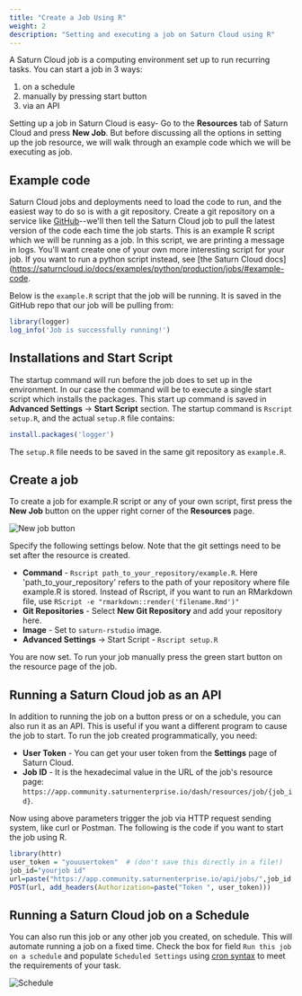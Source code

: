 ```yaml
---
title: "Create a Job Using R"
weight: 2
description: "Setting and executing a job on Saturn Cloud using R"
---
```


A Saturn Cloud job is a computing environment set up to run recurring tasks. You can start a job in 3 ways:

1. on a schedule
2. manually by pressing start button
3. via an API

Setting up a job in Saturn Cloud is easy- Go to the **Resources** tab of Saturn Cloud and press **New Job**. But before discussing all the options in setting up the job resource, we will walk through an example code which we will be executing as job.

## Example code

Saturn Cloud jobs and deployments need to load the code to run, and the easiest way to do so is with a git repository. Create a git repository on a service like [GitHub](github.com)--we'll then tell the Saturn Cloud job to pull the latest version of the code each time the job starts.
This is an example R script which we will be running as a job. In this script, we are printing a message in logs. You'll want create one of your own more interesting script for your job. If you want to run a python script instead, see [the Saturn Cloud docs](https://saturncloud.io/docs/examples/python/production/jobs/#example-code.

Below is the `example.R` script that the job will be running. It is saved in the GitHub repo that our job will be pulling from:

```R
library(logger)
log_info('Job is successfully running!')
```

## Installations and Start Script

The startup command will run before the job does to set up in the environment. In our case the command will be to execute a single start script which installs the packages. This start up command is saved in **Advanced Settings** -> **Start Script** section.
The startup command is `Rscript setup.R`, and the actual `setup.R` file contains:

```R
install.packages('logger')
```

The `setup.R` file needs to be saved in the same git repository as `example.R`.

## Create a job

To create a job for example.R script or any of your own script, first press the **New Job** button on the upper right corner of the **Resources** page.

![New job button](https://saturn-public-assets.s3.us-east-2.amazonaws.com/example-resources/newjob.png "doc-image")

Specify the following settings below. Note that the git settings need to be set after the resource is created.

-   **Command** - `Rscript path_to_your_repository/example.R`. Here 'path_to_your_repository' refers to the path of your repository where file example.R is stored. Instead of Rscript, if you want to run an RMarkdown file, use `RScript -e "rmarkdown::render('filename.Rmd')"`
-   **Git Repositories** - Select **New Git Repository** and add your repository here.
-   **Image** - Set to `saturn-rstudio` image.
-   **Advanced Settings** -> Start Script - `Rscript setup.R`

You are now set. To run your job manually press the green start button on the resource page of the job.

## Running a Saturn Cloud job as an API

In addition to running the job on a button press or on a schedule, you can also run it as an API. This is useful if you want a different program to cause the job to start. To run the job created programmatically, you need:

-   **User Token** - You can get your user token from the **Settings** page of Saturn Cloud.
-   **Job ID** - It is the hexadecimal value in the URL of the job's resource page: `https://app.community.saturnenterprise.io/dash/resources/job/{job_id}`.

Now using above parameters trigger the job via HTTP request sending system, like curl or Postman. The following is the code if you want to start the job using R.

```R
library(httr)
user_token = "youusertoken"  # (don't save this directly in a file!)
job_id="yourjob id"
url=paste("https://app.community.saturnenterprise.io/api/jobs/",job_id,"/start",sep="")
POST(url, add_headers(Authorization=paste("Token ", user_token)))

```

## Running a Saturn Cloud job on a Schedule

You can also run this job or any other job you created, on schedule. This will automate running a job on a fixed time. Check the box for field `Run this job on a schedule` and populate `Scheduled Settings` using [cron syntax](https://en.wikipedia.org/wiki/Cron) to meet the requirements of your task.

![Schedule](https://saturn-public-assets.s3.us-east-2.amazonaws.com/example-resources/schedule.png "doc-image")
